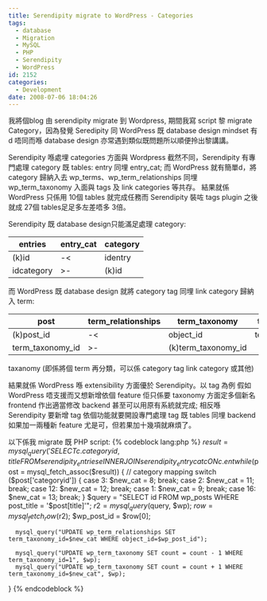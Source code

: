 ```yaml
---
title: Serendipity migrate to WordPress - Categories
tags:
  - database
  - Migration
  - MySQL
  - PHP
  - Serendipity
  - WordPress
id: 2152
categories:
  - Development
date: 2008-07-06 18:04:26
---
```


我將個blog 由 serendipity migrate 到 Wordpress, 期間我寫 script 黎 migrate Category，因為發覺 Seredipity 同 WordPress 既 database design mindset 有d 唔同而喺 database design 亦常遇到類似既問題所以順便拎出黎講講。

Serendipity 喺處埋 categories 方面與 Wordpress 截然不同，Serendipity 有專門處理 category 既 tables: entry 同埋 entry_cat; 而 WordPress 就有簡單d，將 category 歸納入去 wp_terms、wp_term_relationships 同埋 wp_term_taxonomy 入面與 tags 及 link categories 等共存。 結果就係 WordPress 只係用 10個 tables 就完成任務而 Serendipity 裝咗 tags plugin 之後就成 27個 tables足足多左差唔多 3倍。

Serendipity 既 database design只能滿足處理 category:

| entries    | entry_cat | category |
| ---------- | --------- | -------- |
| (k)id      | -&lt;     | identry  |
| idcategory | &gt;-     | (k)id    |

而 WordPress 既 database design 就將 category tag 同埋 link category 歸納入 term:

| post              | term_relationships | term_taxonomy       | terms         |
| ----------------- | ------------------ | ------------------- | ------------- |
| (k)post_id        | -&lt;              | object_id           | term_id       |
| term_taxonomy_id  | &gt;-              | (k)term_taxonomy_id |               |
taxanomy (即係將個 term 再分類，可以係 category tag link category 或其他)

結果就係 WordPress 喺 extensibility 方面優於 Serendipity。以 tag 為例
假如 WordPress 唔支援而又想新增依個 feature 佢只係要 taxonomy 方面定多個新名 frontend 作出適當修改 backend 甚至可以用原有系統就完成; 相反喺 Serendipity 要新增 tag 依個功能就要開設專門處理 tag 既 tables 同埋 backend 如果加一兩種新 feature 尤是可，但若果加十幾項就麻煩了。

以下係我 migrate 既 PHP script:
{% codeblock lang:php %}
$result = mysql_query('SELECT c.categoryid, title FROM serendipity_entries e INNER JOIN serendipity_entrycat c ON c.ent
while ($post = mysql_fetch_assoc($result)) {
// category mapping
        switch ($post['categoryid']) {
                case 3: $new_cat = 8; break;
                case 2: $new_cat = 11; break;
                case 12: $new_cat = 12; break;
                case 1: $new_cat = 9; break;
                case 16: $new_cat = 13; break;
        }
        $query = "SELECT  id FROM wp_posts WHERE post_title = '$post[title]'";
        $r2 = mysql_query($query, $wp);
        $row = mysql_fetch_row($r2);
        $wp_post_id = $row[0];

      mysql_query("UPDATE wp_term_relationships SET term_taxonomy_id=$new_cat WHERE object_id=$wp_post_id");

      mysql_query("UPDATE wp_term_taxonomy SET count = count - 1 WHERE term_taxonomy_id=1", $wp);
      mysql_query("UPDATE wp_term_taxonomy SET count = count + 1 WHERE term_taxonomy_id=$new_cat", $wp);
}
{% endcodeblock %}
